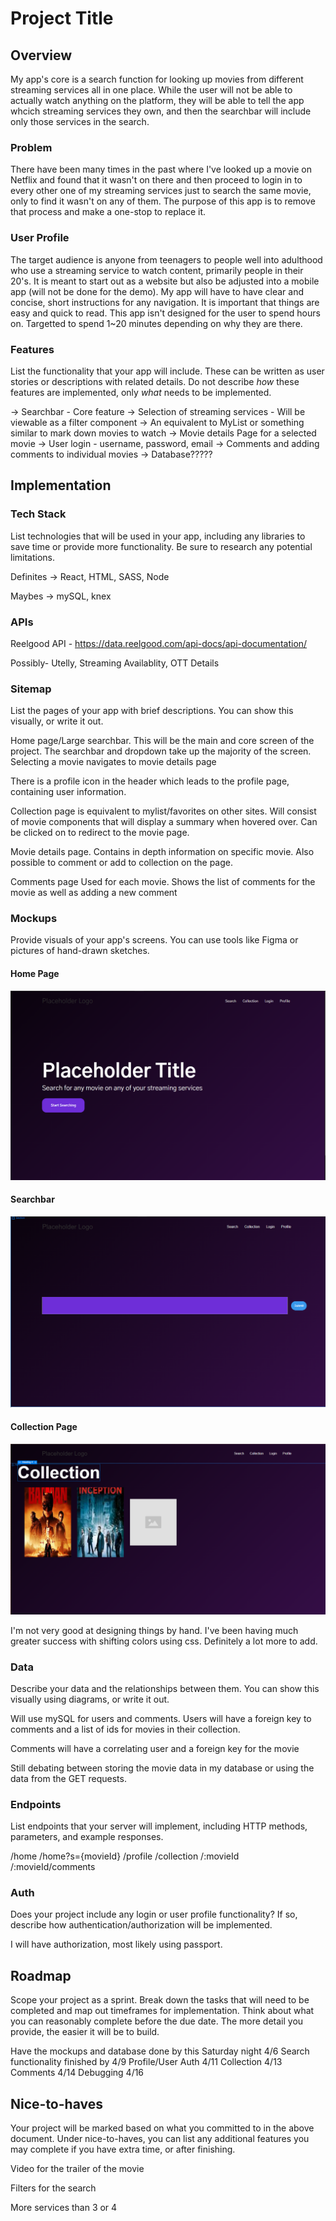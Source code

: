 # Project Title

## Overview

My app's core is a search function for looking up movies from different streaming services all in one place. While the user will not be able to actually watch anything on the platform, they will be able to tell the app whcich streaming services they own, and then the searchbar will include only those services in the search.

### Problem

There have been many times in the past where I've looked up a movie on Netflix and found that it wasn't on there and then proceed to login in to every other one of my streaming services just to search the same movie, only to find it wasn't on any of them. The purpose of this app is to remove that process and make a one-stop to replace it.

### User Profile

The target audience is anyone from teenagers to people well into adulthood who use a streaming service to watch content, primarily people in their 20's. It is meant to start out as a website but also be adjusted into a mobile app (will not be done for the demo). My app will have to have clear and concise, short instructions for any navigation. It is important that things are easy and quick to read. This app isn't designed for the user to spend hours on. Targetted to spend 1~20 minutes depending on why they are there.

### Features

List the functionality that your app will include. These can be written as user stories or descriptions with related details. Do not describe _how_ these features are implemented, only _what_ needs to be implemented.

 -> Searchbar - Core feature
 -> Selection of streaming services - Will be viewable as a filter component
 -> An equivalent to MyList or something similar to mark down movies to watch
 -> Movie details Page for a selected movie
 -> User login - username, password, email
 -> Comments and adding comments to individual movies
 -> Database?????

## Implementation

### Tech Stack

List technologies that will be used in your app, including any libraries to save time or provide more functionality. Be sure to research any potential limitations.

Definites -> React, HTML, SASS, Node

Maybes -> mySQL, knex

### APIs

Reelgood API - https://data.reelgood.com/api-docs/api-documentation/

Possibly- Utelly, Streaming Availablity, OTT Details

### Sitemap

List the pages of your app with brief descriptions. You can show this visually, or write it out.

Home page/Large searchbar. This will be the main and core screen of the project. The searchbar and dropdown take up the majority of the screen. Selecting a movie navigates to movie details page

There is a profile icon in the header which leads to the profile page, containing user information.

Collection page is equivalent to mylist/favorites on other sites. Will consist of movie components that will display a summary when hovered over. Can be clicked on to redirect to the movie page.

Movie details page. Contains in depth information on specific movie. Also possible to comment or add to collection on the page.

Comments page Used for each movie. Shows the list of comments for the movie as well as adding a new comment

### Mockups

Provide visuals of your app's screens. You can use tools like Figma or pictures of hand-drawn sketches.

#### Home Page
![Home Page](./mockups/HomePage.png)

#### Searchbar
![Home Page w/ Searchbar](./mockups/Searchbar.png)

#### Collection Page
![Collection Page](./mockups/Collection.png)

I'm not very good at designing things by hand. I've been having much greater success with shifting colors using css. Definitely a lot more to add.

### Data

Describe your data and the relationships between them. You can show this visually using diagrams, or write it out. 

Will use mySQL for users and comments. Users will have a foreign key to comments and a list of ids for movies in their collection. 

Comments will have a correlating user and a foreign key for the movie

Still debating between storing the movie data in my database or using the data from the GET requests.

### Endpoints

List endpoints that your server will implement, including HTTP methods, parameters, and example responses.

/home
/home?s={movieId}
/profile
/collection
/:movieId
/:movieId/comments

### Auth

Does your project include any login or user profile functionality? If so, describe how authentication/authorization will be implemented.

I will have authorization, most likely using passport.

## Roadmap

Scope your project as a sprint. Break down the tasks that will need to be completed and map out timeframes for implementation. Think about what you can reasonably complete before the due date. The more detail you provide, the easier it will be to build.

Have the mockups and database done by this Saturday night 4/6
Search functionality finished by 4/9
Profile/User Auth 4/11
Collection 4/13
Comments 4/14
Debugging 4/16

## Nice-to-haves

Your project will be marked based on what you committed to in the above document. Under nice-to-haves, you can list any additional features you may complete if you have extra time, or after finishing.

Video for the trailer of the movie

Filters for the search

More services than 3 or 4

